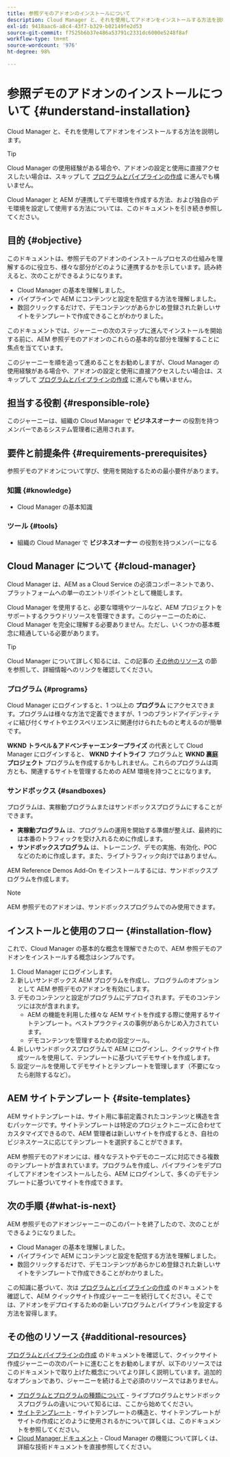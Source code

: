 ```yaml
---
title: 参照デモのアドオンのインストールについて
description: Cloud Manager と、それを使用してアドオンをインストールする方法を説明します。
exl-id: 9418aac6-a8c4-43f7-b329-b02149fe2d53
source-git-commit: f7525b6b37e486a53791c2331dc6000e5248f8af
workflow-type: tm+mt
source-wordcount: '976'
ht-degree: 98%

---
```


# 参照デモのアドオンのインストールについて {#understand-installation}

Cloud Manager と、それを使用してアドオンをインストールする方法を説明します。

>[!TIP]
>
>Cloud Manager の使用経験がある場合や、アドオンの設定と使用に直接アクセスしたい場合は、スキップして [プログラムとパイプラインの作成](create-program.md) に進んでも構いません。
>
>Cloud Manager と AEM が連携してデモ環境を作成する方法、および独自のデモ環境を設定して使用する方法については、このドキュメントを引き続き参照してください。

## 目的 {#objective}

このドキュメントは、参照デモのアドオンのインストールプロセスの仕組みを理解するのに役立ち、様々な部分がどのように連携するかを示しています。読み終えると、次のことができるようになります。

* Cloud Manager の基本を理解しました。
* パイプラインで AEM にコンテンツと設定を配信する方法を理解しました。
* 数回クリックするだけで、デモコンテンツがあらかじめ登録された新しいサイトをテンプレートで作成できることがわかりました。

このドキュメントでは、ジャーニーの次のステップに進んでインストールを開始する前に、AEM 参照デモのアドオンのこれらの基本的な部分を理解することに焦点を当てています。

このジャーニーを順を追って進めることをお勧めしますが、Cloud Manager の使用経験がある場合や、アドオンの設定と使用に直接アクセスしたい場合は、スキップして [プログラムとパイプラインの作成](create-program.md) に進んでも構いません。

## 担当する役割 {#responsible-role}

このジャーニーは、組織の Cloud Manager で **ビジネスオーナー** の役割を持つメンバーであるシステム管理者に適用されます。

## 要件と前提条件 {#requirements-prerequisites}

参照デモのアドオンについて学び、使用を開始するための最小要件があります。

### 知識 {#knowledge}

* Cloud Manager の基本知識

### ツール {#tools}

* 組織の Cloud Manager で **ビジネスオーナー** の役割を持つメンバーになる

## Cloud Manager について {#cloud-manager}

Cloud Manager は、AEM as a Cloud Service の必須コンポーネントであり、プラットフォームへの単一のエントリポイントとして機能します。

Cloud Manager を使用すると、必要な環境やツールなど、AEM プロジェクトをサポートするクラウドリソースを管理できます。このジャーニーのために、Cloud Manager を完全に理解する必要ありません。ただし、いくつかの基本概念に精通している必要があります。

>[!TIP]
>
>Cloud Manager について詳しく知るには、この記事の [その他のリソース](#additional-resources) の節を参照して、詳細情報へのリンクを確認してください。

### プログラム {#programs}

Cloud Manager にログインすると、1 つ以上の **プログラム** にアクセスできます。プログラムは様々な方法で定義できますが、1 つのブランドアイデンティティに結び付くサイトやエクスペリエンスに関連付けられたものと考えるのが簡単です。

**WKND トラベル＆アドベンチャーエンタープライズ** の代表として Cloud Manager にログインすると、 **WKND ナイトライフ** プログラムと **WKND 裏庭プロジェクト** プログラムを作成するかもしれません。これらのプログラムは両方とも、関連するサイトを管理するための AEM 環境を持つことになります。

### サンドボックス {#sandboxes}

プログラムは、実稼動プログラムまたはサンドボックスプログラムにすることができます。

* **実稼動プログラム** は、プログラムの運用を開始する準備が整えば、最終的には本番のトラフィックを受け入れるために作成します。
* **サンドボックスプログラム** は、トレーニング、デモの実施、有効化、POC などのために作成します。また、ライブトラフィック向けではありません。

AEM Reference Demos Add-On をインストールするには、サンドボックスプログラムを作成します。

>[!NOTE]
>
>AEM 参照デモのアドオンは、サンドボックスプログラムでのみ使用できます。

## インストールと使用のフロー {#installation-flow}

これで、Cloud Manager の基本的な概念を理解できたので、AEM 参照デモのアドオンをインストールする概念はシンプルです。

1. Cloud Manager にログインします。
1. 新しいサンドボックス AEM プログラムを作成し、プログラムのオプションとして AEM 参照デモのアドオンを有効にします。
1. デモのコンテンツと設定がプログラムにデプロイされます。デモのコンテンツには次が含まれます。
   * AEM の機能を利用した様々な AEM サイトを作成する際に使用するサイトテンプレート。ベストプラクティスの事例があらかじめ入力されています。
   * デモコンテンツを管理するための設定ツール。
1. 新しいサンドボックスプログラムで AEM にログインし、クイックサイト作成ツールを使用して、テンプレートに基づいてデモサイトを作成します。
1. 設定ツールを使用してデモサイトとテンプレートを管理します（不要になったら削除するなど）。

## AEM サイトテンプレート {#site-templates}

AEM サイトテンプレートは、サイト用に事前定義されたコンテンツと構造を含むパッケージです。サイトテンプレートは特定のプロジェクトニーズに合わせてカスタマイズできるので、AEM 管理者は新しいサイトを作成するとき、自社のビジネスケースに応じてテンプレートを選択することができます。

AEM 参照デモのアドオンには、様々なテストやデモのニーズに対応できる複数のテンプレートが含まれています。プログラムを作成し、パイプラインをデプロイしてアドオンをインストールしたら、AEM にログインして、多くのデモテンプレートに基づいてサイトを作成できます。

## 次の手順 {#what-is-next}

AEM 参照デモのアドオンジャーニーのこのパートを終了したので、次のことができるようになりました。

* Cloud Manager の基本を理解しました。
* パイプラインで AEM にコンテンツと設定を配信する方法を理解しました。
* 数回クリックするだけで、デモコンテンツがあらかじめ登録された新しいサイトをテンプレートで作成できることがわかりました。

この知識に基づいて、次は [プログラムとパイプラインの作成](create-program.md) のドキュメントを確認して、AEM クイックサイト作成ジャーニーを続行してください。そこでは、アドオンをデプロイするための新しいプログラムとパイプラインを設定する方法を習得します。

## その他のリソース {#additional-resources}

[プログラムとパイプラインの作成](create-program.md) のドキュメントを確認して、クイックサイト作成ジャーニーの次のパートに進むことをお勧めしますが、以下のリソースではこのドキュメントで取り上げた概念についてより詳しく説明しています。追加的なオプションであり、ジャーニーを続ける上で必須のリソースではありません。

* [プログラムとプログラムの種類について](https://experienceleague.adobe.com/docs/experience-manager-cloud-service/content/implementing/using-cloud-manager/programs/program-types.html?lang=ja) - ライブプログラムとサンドボックスプログラムの違いについて知るには、ここから始めてください。
* [サイトテンプレート](/help/sites-cloud/administering/site-creation/site-templates.md) - サイトテンプレートの構造と、サイトテンプレートがサイトの作成にどのように使用されるかについて詳しくは、このドキュメントを参照してください。
* [Cloud Manager ドキュメント](https://experienceleague.adobe.com/docs/experience-manager-cloud-service/onboarding/onboarding-concepts/cloud-manager-introduction.html?lang=ja) - Cloud Manager の機能について詳しくは、詳細な技術ドキュメントを直接参照してください。
